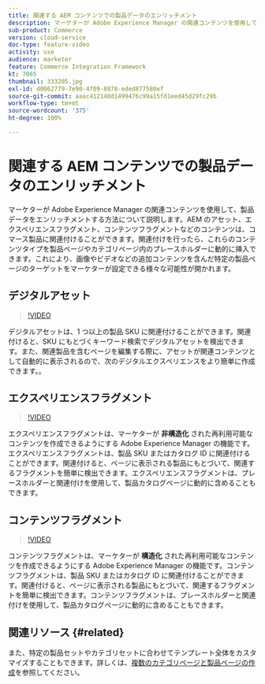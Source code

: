 ```yaml
---
title: 関連する AEM コンテンツでの製品データのエンリッチメント
description: マーケターが Adobe Experience Manager の関連コンテンツを使用して、製品データをエンリッチメントする方法について説明します。アセットや AEM のエクスペリエンスフラグメントなどのコンテンツをコマース製品に関連付けることができます。関連付けを行ったら、これらのコンテンツタイプを製品ページやカテゴリページ内のプレースホルダーに動的に挿入できます。これにより、画像やビデオなどの追加コンテンツを含んだ特定の製品ページのターゲットをマーケターが設定できる様々な可能性が開かれます。
sub-product: Commerce
version: cloud-service
doc-type: feature-video
activity: use
audience: marketer
feature: Commerce Integration Framework
kt: 7065
thumbnail: 333205.jpg
exl-id: d0062779-7e90-4f09-8878-eded877580ef
source-git-commit: aaac412148d1499476c99a15fd1eed45d29fc29b
workflow-type: tm+mt
source-wordcount: '375'
ht-degree: 100%

---
```


# 関連する AEM コンテンツでの製品データのエンリッチメント

マーケターが Adobe Experience Manager の関連コンテンツを使用して、製品データをエンリッチメントする方法について説明します。AEM のアセット、エクスペリエンスフラグメント、コンテンツフラグメントなどのコンテンツは、コマース製品に関連付けることができます。関連付けを行ったら、これらのコンテンツタイプを製品ページやカテゴリページ内のプレースホルダーに動的に挿入できます。これにより、画像やビデオなどの追加コンテンツを含んだ特定の製品ページのターゲットをマーケターが設定できる様々な可能性が開かれます。

## デジタルアセット

>[!VIDEO](https://video.tv.adobe.com/v/339121/?quality=12&learn=on)

デジタルアセットは、1 つ以上の製品 SKU に関連付けることができます。関連付けると、SKU にもとづくキーワード検索でデジタルアセットを検出できます。また、関連製品を含むページを編集する際に、アセットが関連コンテンツとして自動的に表示されるので、次のデジタルエクスペリエンスをより簡単に作成できます。。

## エクスペリエンスフラグメント

>[!VIDEO](https://video.tv.adobe.com/v/333205/?quality=12&learn=on)

エクスペリエンスフラグメントは、マーケターが **非構造化** された再利用可能なコンテンツを作成できるようにする Adobe Experience Manager の機能です。エクスペリエンスフラグメントは、製品 SKU またはカタログ ID に関連付けることができます。関連付けると、ページに表示される製品にもとづいて、関連するフラグメントを簡単に検出できます。エクスペリエンスフラグメントは、プレースホルダーと関連付けを使用して、製品カタログページに動的に含めることもできます。

## コンテンツフラグメント

>[!VIDEO](https://video.tv.adobe.com/v/339182/?quality=12&learn=on)

コンテンツフラグメントは、マーケターが **構造化** された再利用可能なコンテンツを作成できるようにする Adobe Experience Manager の機能です。コンテンツフラグメントは、製品 SKU またはカタログ ID に関連付けることができます。関連付けると、ページに表示される製品にもとづいて、関連するフラグメントを簡単に検出できます。コンテンツフラグメントは、プレースホルダーと関連付けを使用して、製品カタログページに動的に含めることもできます。

## 関連リソース {#related}

また、特定の製品セットやカテゴリセットに合わせてテンプレート全体をカスタマイズすることもできます。詳しくは、[複数のカテゴリページと製品ページの作成](./multi-template-usage.md)を参照してください。
